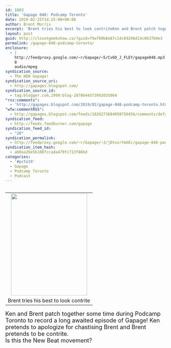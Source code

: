 ```yaml
---
id: 1883
title: 'Gapage 048: Podcamp Toronto'
date: 2019-02-25T14:25:00+00:00
author: Brent Morris
excerpt: 'Brent tries his best to look contriteKen and Brent patch together some time during Podcamp Toronto to record a long awaited episode of Gapage! Ken pretends to apologize for&nbsp;chastising Brent and Brent pretends to be contrite.Is this the New Beat&amp;nb...'
layout: post
guid: http://closetgeekshow.ca/?guid=f9af09b8e87c14c69206d14c8637b9e3
permalink: /gapage-048-podcamp-toronto/
enclosure:
  - |
    http://feedproxy.google.com/~r/Gapage/~5/Cv6O_J_FLEY/gapage048.mp3
    0
    audio/mpeg
syndication_source:
  - The NEW Gapage!
syndication_source_uri:
  - http://gapages.blogspot.com/
syndication_source_id:
  - tag:blogger.com,1999:blog-2878644573992035064
"rss:comments":
  - 'http://gapages.blogspot.com/2019/02/gapage-048-podcamp-toronto.html#comment-form'
"wfw:commentRSS":
  - http://gapages.blogspot.com/feeds/1826273684050756456/comments/default
syndication_feed:
  - http://feeds.feedburner.com/gapage
syndication_feed_id:
  - "20"
syndication_permalink:
  - http://feedproxy.google.com/~r/Gapage/~3/jDtnirYm6Ec/gapage-048-podcamp-toronto.html
syndication_item_hash:
  - a60aa26e5b108fccada479fc713f86bd
categories:
  - '#pcto19'
  - Gapage
  - Podcamp Toronto
  - Podcast
---
```

<table align="center" cellpadding="0" cellspacing="0" class="tr-caption-container" style="float: left; margin-right: 1em; text-align: left;">
  <tr>
    <td style="text-align: center;">
      <a href="https://2.bp.blogspot.com/-tG1bRzBlPZY/XHP6EIDapQI/AAAAAAAADew/dqTBu0f2RakBEmj2xn0wu-r4TT6BbVhbQCLcBGAs/s1600/BrentSorry.jpg" imageanchor="1" style="margin-left: auto; margin-right: auto;"><img border="0" data-original-height="1600" data-original-width="1199" height="320" src="https://2.bp.blogspot.com/-tG1bRzBlPZY/XHP6EIDapQI/AAAAAAAADew/dqTBu0f2RakBEmj2xn0wu-r4TT6BbVhbQCLcBGAs/s320/BrentSorry.jpg" width="239" /></a>
    </td>
  </tr>
  
  <tr>
    <td class="tr-caption" style="text-align: center;">
      Brent tries his best to look contrite
    </td>
  </tr>
</table>

<span style="font-size: large;">Ken and Brent patch together some time during Podcamp Toronto to record a long awaited episode of Gapage! Ken pretends to apologize for&nbsp;chastising Brent and Brent pretends to be contrite.</span>  
<span style="font-size: large;">Is this the New Beat&nbsp;movement?</span><img src="http://feeds.feedburner.com/~r/Gapage/~4/jDtnirYm6Ec" height="1" width="1" alt="" />